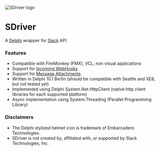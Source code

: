 ![SDriver logo](https://www.andreamagni.eu/images/sdriver.png)
# SDriver
A [Delphi](https://www.embarcadero.com/products/delphi) wrapper for [Slack](https://slack.com/) API

### Features
* Compatible with FireMonkey (FMX), VCL, non visual applications
* Support for [Incoming WebHooks](https://api.slack.com/incoming-webhooks)
* Support for [Message Attachments](https://api.slack.com/docs/message-attachments)
* Written in Delphi 10.1 Berlin (should be compatible with Seattle and XE8, but not tested yet)
* Implemented using Delphi System.Net.HttpClient (native http client libraries for each supported platform)
* Async implementation using System.Threading (Parallel Programming Library)

### Disclaimers
* The Delphi stylized helmet icon is trademark of Embarcadero Technologies.
* SDriver is not created by, affiliated with, or supported by Slack Technologies, Inc.
